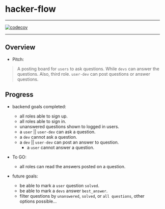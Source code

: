 # hacker-flow

---

[![codecov](https://codecov.io/gh/mikeyjwilliams/hacker-flow/branch/master/graph/badge.svg)](https://codecov.io/gh/mikeyjwilliams/hacker-flow)

---

## Overview

- Pitch:

> A posting board for `users` to ask questions. While `devs` can answer the questions. Also, third role.
> `user-dev` can post questions or answer questions.

## Progress

- backend goals completed:
  - all roles able to sign up.
  - all roles able to sign in.
  - unanswered questions shown to logged in users.
  - a `user` || `user-dev` can ask a question.
  - a `dev` cannot ask a question.
  - a `dev` || `user-dev` can post an answer to question.
    - a `user` cannot answer a question.

- To GO:
  - all roles can read the answers posted on a question.

- future goals:
  - be able to mark a `user` question `solved`.
  - be able to mark a `devs` answer `best_answer`.
  - filter questions by `unanswered`, `solved`, or `all questions`, other options possible...
